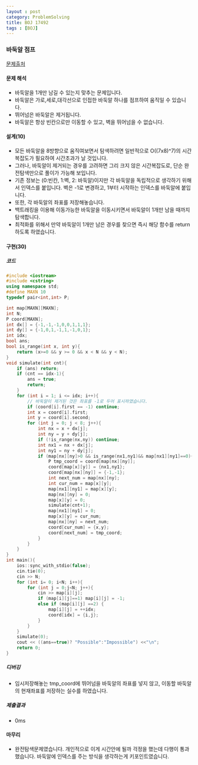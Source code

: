 ```yaml
---
layout : post
category: ProblemSolving
title: BOJ 17492
tags : [BOJ]
---
```

### 바둑알 점프

[문제출처](https://www.acmicpc.net/problem/17492)

#### 문제 해석
  
- 바둑알을 1개만 남길 수 있는지 맞추는 문제입니다.
- 바둑알은 가로,세로,대각선으로 인접한 바둑알 하나를 점프하여 움직일 수 있습니다.
- 뛰어넘은 바둑알은 제거됩니다.
- 바둑알은 항상 빈칸으로만 이동할 수 있고, 벽을 뛰어넘을 수 없습니다.

#### 설계(10)

- 모든 바둑알을 8방향으로 움직여보면서 탐색하려면 일반적으로 O((7x8)^7)의 시간복잡도가 필요하여 시간초과가 날 것입니다.
- 그러나, 바둑알이 제거되는 경우를 고려하면 그리 크지 않은 시간복잡도로, 단순 완전탐색만으로 풀이가 가능해 보입니다.
- 기존 정보는 (0:빈칸, 1:벽, 2: 바둑알)이지만 각 바둑알을 독립적으로 생각하기 위해서 인덱스를 붙입니다. 벽은 -1로 변경하고, 1부터 시작하는 인덱스를 바둑알에 붙입니다.
- 또한, 각 바둑알의 좌표를 저장해놓습니다.
- 백트래킹을 이용해 이동가능한 바둑알을 이동시키면서 바둑알이 1개만 남을 때까지 탐색합니다.
- 최적화를 위해서 만약 바둑알이 1개만 남은 경우를 찾으면 즉시 해당 함수를 return 하도록 하였습니다.

#### 구현(30)

##### 코드

```cpp
#include <iostream>
#include <cstring>
using namespace std;
#define MAXN 10
typedef pair<int,int> P;

int map[MAXN][MAXN];
int N;
P coord[MAXN];
int dx[] = {-1,-1,-1,0,0,1,1,1};
int dy[] = {-1,0,1,-1,1,-1,0,1};
int idx;
bool ans;
bool is_range(int x, int y){
    return (x>=0 && y >= 0 && x < N && y < N);
}
void simulate(int cnt){
    if (ans) return;
    if (cnt == idx-1){
        ans = true;
        return;
    }
    for (int i = 1; i <= idx; i++){
        // 바둑알이 제거된 것은 좌표를 -1로 두어 표시하였습니다.
        if (coord[i].first == -1) continue;
        int x = coord[i].first;
        int y = coord[i].second;
        for (int j = 0; j < 8; j++){
            int nx = x + dx[j];
            int ny = y + dy[j];
            if (!is_range(nx,ny)) continue;
            int nx1 = nx + dx[j];
            int ny1 = ny + dy[j];
            if (map[nx][ny]>0 && is_range(nx1,ny1)&& map[nx1][ny1]==0){
                P tmp_coord = coord[map[nx][ny]];
                coord[map[x][y]] = {nx1,ny1};
                coord[map[nx][ny]] = {-1,-1};
                int next_num = map[nx][ny];
                int cur_num = map[x][y];
                map[nx1][ny1] = map[x][y];
                map[nx][ny] = 0;
                map[x][y] = 0;
                simulate(cnt+1);
                map[nx1][ny1] = 0;
                map[x][y] = cur_num;
                map[nx][ny] = next_num;
                coord[cur_num] = {x,y};
                coord[next_num] = tmp_coord;
            }
        }
    }
}
int main(){
    ios::sync_with_stdio(false);
    cin.tie(0);
    cin >> N;
    for (int i= 0; i<N; i++){
        for (int j = 0;j<N; j++){
            cin >> map[i][j];
            if (map[i][j]==1) map[i][j] = -1;
            else if (map[i][j] ==2) {
                map[i][j] = ++idx;
                coord[idx] = {i,j};
            }
        }
    }
    simulate(0);
    cout << ((ans==true)? "Possible":"Impossible") <<"\n";
    return 0;
}
```

##### 디버깅

- 임시저장해놓는 tmp_coord에 뛰어넘을 바둑알의 좌표를 넣지 않고, 이동할 바둑알의 현재좌표를 저장하는 실수를 하였습니다.

##### 제출결과

- 0ms

#### 마무리

- 완전탐색문제였습니다. 개인적으로 이게 시간안에 될까 걱정을 했는데 다행이 통과했습니다. 바둑알에 인덱스를 주는 방식을 생각하는게 키포인트였습니다.
